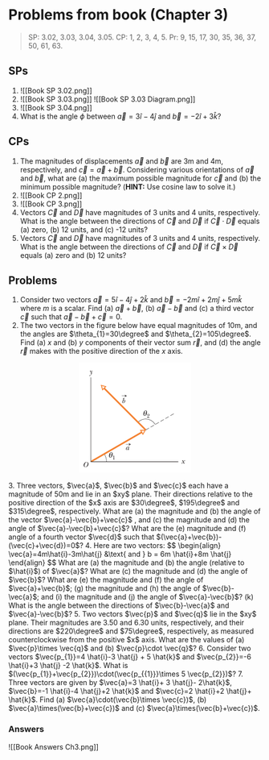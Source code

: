 # Problems from book (Chapter 3)
> SP: 3.02, 3.03, 3.04, 3.05. 
> CP: 1, 2, 3, 4, 5. 
> Pr: 9, 15, 17, 30, 35, 36, 37, 50, 61, 63.

## SPs
1. ![[Book SP 3.02.png]]
2. ![[Book SP 3.03.png]] ![[Book SP 3.03 Diagram.png]]
3. ![[Book SP 3.04.png]]
4. What is the angle $\phi$ between $\vec{a}=3 \hat{i}-4 \hat{j}$ and $\vec{b}=-2 \hat{i}+ 3\hat{k}$?

## CPs
1. The magnitudes of displacements $\vec{a}$ and $\vec{b}$ are 3m and 4m, respectively, and $\vec{c}=\vec{a}+\vec{b}$. Considering various orientations of $\vec{a}$ and $\vec{b}$, what are (a) the maximum possible magnitude for $\vec{c}$ and (b) the minimum possible magnitude? (**HINT:** Use cosine law to solve it.)
2. ![[Book CP 2.png]]
3. ![[Book CP 3.png]]
4. Vectors $\vec{C}$ and $\vec{D}$ have magnitudes of 3 units and 4 units, respectively. What is the angle between the directions of $\vec{C}$ and $\vec{D}$ if $\vec{C}\cdot \vec{D}$ equals (a) zero, (b) 12 units, and (c) -12 units?
5. Vectors $\vec{C}$ and $\vec{D}$ have magnitudes of 3 units and 4 units, respectively. What is the angle between the directions of $\vec{C}$ and $\vec{D}$ if $\vec{C}\times \vec{D}$ equals (a) zero and (b) 12 units?

## Problems
1. Consider two vectors $\vec{a}=5\hat{i}-4\hat{j}+2\hat{k}$ and $\vec{b}=-2m\hat{i}+2m\hat{j}+5m\hat{k}$ where $m$ is a scalar. Find (a) $\vec{a}+\vec{b}$, (b) $\vec{a}-\vec{b}$ and (c) a third vector $\vec c$ such that $\vec{a}-\vec{b}+\vec{c}=0$.
2. The two vectors in the figure below have equal magnitudes of 10m, and the angles are $\theta_{1}=30\degree$ and $\theta_{2}=105\degree$. Find (a) $x$ and (b) $y$ components of their vector sum $\vec{r}$, and (d) the angle $\vec{r}$ makes with the positive direction of the $x$ axis.
<p align="center">
	<img src="Book Pr 2.png" />
</p>
3. Three vectors, $\vec{a}$, $\vec{b}$ and $\vec{c}$ each have a magnitude of 50m and lie in an $xy$ plane. Their directions relative to the positive direction of the $x$ axis are $30\degree$, $195\degree$ and $315\degree$, respectively. What are (a) the magnitude and (b) the angle of the vector $\vec{a}-\vec{b}+\vec{c}$ , and (c) the magnitude and (d) the angle of $\vec{a}-\vec{b}+\vec{c}$? What are the (e) magnitude and (f) angle of a fourth vector $\vec{d}$ such that $(\vec{a}+\vec{b})-(\vec{c}+\vec{d})=0$?
4. Here are two vectors: $$
\begin{align}
  \vec{a}=4m\hat{i}-3m\hat{j} &\text{ and } b = 6m \hat{i}+8m \hat{j}
\end{align}
$$ What are (a) the magnitude and (b) the angle (relative to $\hat{i}$) of $\vec{a}$? What are (c) the magnitude and (d) the angle of $\vec{b}$? What are (e) the magnitude and (f) the angle of $\vec{a}+\vec{b}$; (g) the magnitude and (h) the angle of $\vec{b}-\vec{a}$; and (i) the magnitude and (j) the angle of $\vec{a}-\vec{b}$? (k) What is the angle between the directions of $\vec{b}-\vec{a}$ and $\vec{a}-\vec{b}$?
5. Two vectors $\vec{p}$ and $\vec{q}$ lie in the $xy$ plane. Their magnitudes are 3.50 and 6.30 units, respectively, and their directions are $220\degree$ and $75\degree$, respectively, as measured counterclockwise from the positive $x$ axis. What are the values of (a) $\vec{p}\times \vec{q}$ and (b) $\vec{p}\cdot \vec{q}$?
6. Consider two vectors $\vec{p_{1}}=4 \hat{i}-3 \hat{j} + 5 \hat{k}$ and $\vec{p_{2}}=-6 \hat{i}+3 \hat{j} -2 \hat{k}$. What is $(\vec{p_{1}}+\vec{p_{2}})\cdot(\vec{p_{{1}}}\times 5 \vec{p_{2}})$?
7. Three vectors are given by $\vec{a}=3 \hat{i}+ 3 \hat{j}- 2\hat{k}$, $\vec{b}=-1 \hat{i}-4 \hat{j}+2 \hat{k}$ and $\vec{c}=2 \hat{i}+2 \hat{j}+ \hat{k}$. Find (a) $\vec{a}\cdot(\vec{b}\times \vec{c})$, (b) $\vec{a}\times(\vec{b}+\vec{c})$ and (c) $\vec{a}\times(\vec{b}+\vec{c})$.

### Answers
![[Book Answers Ch3.png]]
